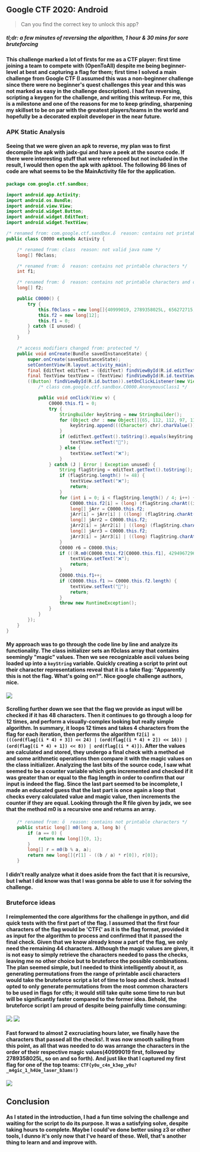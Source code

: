 ## Google CTF 2020: Android
> Can you find the correct key to unlock this app?

##### *tl;dr: a few minutes of reversing the algorithm, 1 hour & 30 mins for sore bruteforcing*

#### This challenge marked a lot of firsts for me as a CTF player: first time joining a team to compete with (OpenToAll) despite me being beginner-level at best and capturing a flag for them; first time I solved a main challenge from Google CTF (I assumed this was a non-beginner challenge since there were no beginner's quest challenges this year and this was not marked as easy in the challenge description). I had fun reversing, scripting a keygen for the challenge, and writing this writeup. For me, this is a milestone and one of the reasons for me to keep grinding, sharpening my skillset to be on par with the greatest players/teams in the world and hopefully be a decorated exploit developer in the near future.

### APK Static Analysis
#### Seeing that we were given an apk to reverse, my plan was to first decompile the apk with jadx-gui and have a peek at the source code. If there were interesting stuff that were referenced but not included in the result, I would then open the apk with apktool. The following 86 lines of code are what seems to be the MainActivity file for the application.
```java
package com.google.ctf.sandbox;

import android.app.Activity;
import android.os.Bundle;
import android.view.View;
import android.widget.Button;
import android.widget.EditText;
import android.widget.TextView;

/* renamed from: com.google.ctf.sandbox.ő  reason: contains not printable characters */
public class C0000 extends Activity {

    /* renamed from: class  reason: not valid java name */
    long[] f0class;

    /* renamed from: ő  reason: contains not printable characters */
    int f1;

    /* renamed from: ő  reason: contains not printable characters and collision with other field name */
    long[] f2;

    public C0000() {
        try {
            this.f0class = new long[]{40999019, 2789358025L, 656272715, 18374979, 3237618335L, 1762529471, 685548119, 382114257, 1436905469, 2126016673, 3318315423L, 797150821};
            this.f2 = new long[12];
            this.f1 = 0;
        } catch (I unused) {
        }
    }

    /* access modifiers changed from: protected */
    public void onCreate(Bundle savedInstanceState) {
        super.onCreate(savedInstanceState);
        setContentView(R.layout.activity_main);
        final EditText editText = (EditText) findViewById(R.id.editText);
        final TextView textView = (TextView) findViewById(R.id.textView);
        ((Button) findViewById(R.id.button)).setOnClickListener(new View.OnClickListener() {
            /* class com.google.ctf.sandbox.C0000.AnonymousClass1 */

            public void onClick(View v) {
                C0000.this.f1 = 0;
                try {
                    StringBuilder keyString = new StringBuilder();
                    for (Object chr : new Object[]{65, 112, 112, 97, 114, 101, 110, 116, 108, 121, 32, 116, 104, 105, 115, 32, 105, 115, 32, 110, 111, 116, 32, 116, 104, 101, 32, 102, 108, 97, 103, 46, 32, 87, 104, 97, 116, 39, 115, 32, 103, 111, 105, 110, 103, 32, 111, 110, 63}) {
                        keyString.append(((Character) chr).charValue());
                    }
                    if (editText.getText().toString().equals(keyString.toString())) {
                        textView.setText("🚩");
                    } else {
                        textView.setText("❌");
                    }
                } catch (J | Error | Exception unused) {
                    String flagString = editText.getText().toString();
                    if (flagString.length() != 48) {
                        textView.setText("❌");
                        return;
                    }
                    for (int i = 0; i < flagString.length() / 4; i++) {
                        C0000.this.f2[i] = (long) (flagString.charAt((i * 4) + 3) << 24);
                        long[] jArr = C0000.this.f2;
                        jArr[i] = jArr[i] | ((long) (flagString.charAt((i * 4) + 2) << 16));
                        long[] jArr2 = C0000.this.f2;
                        jArr2[i] = jArr2[i] | ((long) (flagString.charAt((i * 4) + 1) << '\b'));
                        long[] jArr3 = C0000.this.f2;
                        jArr3[i] = jArr3[i] | ((long) flagString.charAt(i * 4));
                    }
                    C0000 r6 = C0000.this;
                    if (((R.m0(C0000.this.f2[C0000.this.f1], 4294967296L)[0] % 4294967296L) + 4294967296L) % 4294967296L != C0000.this.f0class[C0000.this.f1]) {
                        textView.setText("❌");
                        return;
                    }
                    C0000.this.f1++;
                    if (C0000.this.f1 >= C0000.this.f2.length) {
                        textView.setText("🚩");
                        return;
                    }
                    throw new RuntimeException();
                }
            }
        });
    }
}
```
#### My approach was to go through the code line by line and analyze its functionality. The class initializer sets an f0class array that contains seemingly "magic" values. Then we see recognizable ascii values being loaded up into a `keyString` variable. Quickly creating a script to print out their character representations reveal that it is a fake flag: "Apparently this is not the flag. What's going on?". Nice google challenge authors, nice.
![](meme.jpg)
#### Scrolling further down we see that the flag we provide as input will be checked if it has 48 characters. Then it continues to go through a loop for 12 times, and perform a visually-complex looking but really simple algorithm. In summary, it loops 12 times and takes 4 characters from the flag for each iteration, then performs the algorithm `f2[i] = (((ord(flag[(i * 4) + 3]) << 24) | (ord(flag[(i * 4) + 2]) << 16)) | (ord(flag[(i * 4) + 1]) << 8)) | ord(flag[(i * 4)])`. After the values are calculated and stored, they undergo a final check with a method `m0` and some arithmetic operations then compare it with the magic values on the class initializer. Analyzing the last bits of the source code, I saw what seemed to be a counter variable which gets incremented and checked if it was greater than or equal to the flag length in order to confirm that our input is indeed the flag. Since the last part seemed to be incomplete, I made an educated guess that the last part is once again a loop that checks every calculated value and magic value, then increments the counter if they are equal. Looking through the R file given by jadx, we see that the method m0 is a recursive one and returns an array.
```java
    /* renamed from: ő  reason: contains not printable characters */
    public static long[] m0(long a, long b) {
        if (a == 0) {
            return new long[]{0, 1};
        }
        long[] r = m0(b % a, a);
        return new long[]{r[1] - ((b / a) * r[0]), r[0]};
    }
```
#### I didn't really analyze what it does aside from the fact that it is recursive, but I what I did know was that I was gonna be able to use it for solving the challenge.

### Bruteforce ideas
#### I reimplemented the core algorithms for the challenge in python, and did quick tests with the first part of the flag. I assumed that the first four characters of the flag would be 'CTF{' as it is the flag format, provided it as input for the algorithm to process and confirmed that it passed the final check. Given that we know already know a part of the flag, we only need the remaining 44 characters. Although the magic values are given, it is not easy to simply retrieve the characters needed to pass the checks, leaving me no other choice but to bruteforce the possible combinations. The plan seemed simple, but I needed to think intelligently about it, as generating permutations from the range of printable ascii characters would take the bruteforce script a lot of time to loop and check. Instead I opted to only generate permutations from the most common characters to be used in flags for ctfs; it would still take quite some time to run but will be significantly faster compared to the former idea. Behold, the bruteforce script I am proud of despite being painfully time consuming:
![](bruteforce_script.png)
![](finished.png)
#### Fast forward to almost 2 excruciating hours later, we finally have the characters that passed all the checks!. It was now smooth sailing from this point, as all that was needed to do was arrange the characters in the order of their respective magic values(40999019 first, followed by 2789358025L, so on and so forth). And just like that I captured my first flag for one of the top teams: `CTF{y0u_c4n_k3ep_y0u?_m4gic_1_h4Ue_laser_b3ams!}`
![](google_ctf_android_solved.gif)

## Conclusion
#### As I stated in the introduction, I had a fun time solving the challenge and waiting for the script to do its purpose. It was a satisfying solve, despite taking hours to complete. Maybe I could've done better using z3 or other tools, I dunno it's only now that I've heard of these. Well, that's another thing to learn and and improve with.
